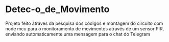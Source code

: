 # Detec-o_de_Movimento
Projeto feito atraves da pesquisa dos códigos e montagem do circuito com node mcu para o monitoramento de movimentos através de um sensor PIR, enviando automaticamente uma mensagem para o chat do Telegram

